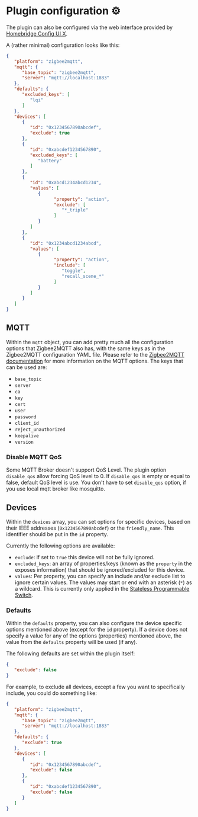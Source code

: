 # Plugin configuration ⚙️
The plugin can also be configured via the web interface provided by [Homebridge Config UI X](https://github.com/oznu/homebridge-config-ui-x#readme).

A (rather minimal) configuration looks like this:
```json
{
   "platform": "zigbee2mqtt",
   "mqtt": {
      "base_topic": "zigbee2mqtt",
      "server": "mqtt://localhost:1883"
   },
   "defaults": {
      "excluded_keys": [
         "lqi"
      ]
   },
   "devices": [
      {
         "id": "0x1234567890abcdef",
         "exclude": true
      },
      {
         "id": "0xabcdef1234567890",
         "excluded_keys": [
            "battery"
         ]
      },
      {
         "id": "0xabcd1234abcd1234",
         "values": [
            {
                  "property": "action",
                  "exclude": [
                     "*_triple"
                  ]
            }
         ]
      },
      {
         "id": "0x1234abcd1234abcd",
         "values": [
            {
                  "property": "action",
                  "include": [
                     "toggle",
                     "recall_scene_*"
                  ]
            }
         ]
      }
   ]
}
```

## MQTT
Within the `mqtt` object, you can add pretty much all the configuration options that Zigbee2MQTT also has, with the same keys as in the Zigbee2MQTT configuration YAML file. Please refer to the [Zigbee2MQTT documentation](https://www.zigbee2mqtt.io/information/configuration.html) for more information on the MQTT options. The keys that can be used are:
* `base_topic`
* `server`
* `ca`
* `key`
* `cert`
* `user`
* `password`
* `client_id`
* `reject_unauthorized`
* `keepalive`
* `version`

### Disable MQTT QoS
Some MQTT Broker doesn't support QoS Level. The plugin option `disable_qos` allow forcing QoS level to 0. If `disable_qos` is empty or equal to false, default QoS level is use.
You don't have to set `disable_qos` option, if you use local mqtt broker like mosquitto.

## Devices
Within the `devices` array, you can set options for specific devices, based on their IEEE addresses (`0x1234567890abcdef`) or the `friendly_name`.
This identifier should be put in the `id` property.

Currently the following options are available:
* `exclude`: if set to `true` this device will not be fully ignored.
* `excluded_keys`: an array of properties/keys (known as the `property` in the exposes information) that should be ignored/excluded for this device.
* `values`: Per property, you can specify an include and/or exclude list to ignore certain values. The values may start or end with an asterisk (`*`) as a wildcard. This is currently only applied in the [Stateless Programmable Switch](action.md).

### Defaults
Within the `defaults` property, you can also configure the device specific options mentioned above (except for the `id` property).
If a device does not specify a value for any of the options (properties) mentioned above, the value from the `defaults` property will be used (if any).

The following defaults are set within the plugin itself:
```json
{
   "exclude": false
}
```

For example, to exclude all devices, except a few you want to specifically include, you could do something like:
```json
{
   "platform": "zigbee2mqtt",
   "mqtt": {
      "base_topic": "zigbee2mqtt",
      "server": "mqtt://localhost:1883"
   },
   "defaults": {
      "exclude": true
   },
   "devices": [
      {
         "id": "0x1234567890abcdef",
         "exclude": false
      },
      {
         "id": "0xabcdef1234567890",
         "exclude": false
      }
   ]
}
```
